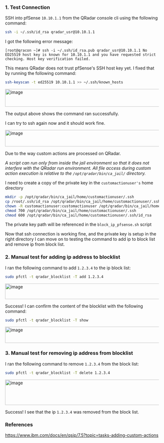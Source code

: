 ### 1. Test Connection

  SSH into pfSense `10.10.1.1` from the QRadar console cli using the following command:
  
  ``` bash
  ssh -i ~/.ssh/id_rsa qradar_usr@10.10.1.1
  ```
  
  I got the following error message:
  
  `
  [root@qracon ~]# ssh -i ~/.ssh/id_rsa.pub qradar_usr@10.10.1.1
  No ED25519 host key is known for 10.10.1.1 and you have requested strict checking.
  Host key verification failed.
  `
  
  This means QRadar does not trust pfSense's SSH host key yet. I fixed that by running the following command:
  
  ``` bash
  ssh-keyscan -t ed25519 10.10.1.1 >> ~/.ssh/known_hosts
  ```
  
  <img width="630" height="58" alt="image" src="https://github.com/user-attachments/assets/97466524-342b-49ce-8367-c69aabe1dbe8" />
  
  The output above shows the command ran successfully.
  
  I can try to ssh again now and it should work fine.
  
  <img width="686" height="54" alt="image" src="https://github.com/user-attachments/assets/4a7b0762-dbcf-4ee1-abe7-57897757c0ca" />

  Due to the way custom actions are processed on QRadar.

  _A script can run only from inside the jail environment so that it does not interfere with the QRadar run environment. All file access during custom action execution is relative to the `/opt/qradar/bin/ca_jail/` directory._

  I need to create a copy of the private key in the `customactionuser's` home directory

  ```bash
  mkdir -p /opt/qradar/bin/ca_jail/home/customactionuser/.ssh
  cp /root/.ssh/id_rsa /opt/qradar/bin/ca_jail/home/customactionuser/.ssh/
  chown -R customactionuser:customactionuser /opt/qradar/bin/ca_jail/home/customactionuser/.ssh
  chmod 700 /opt/qradar/bin/ca_jail/home/customactionuser/.ssh
  chmod 600 /opt/qradar/bin/ca_jail/home/customactionuser/.ssh/id_rsa
  ```
  
  The private key path will be referenced in the `block_ip_pfsense.sh` script
  
  Now that ssh connection is working fine, and the private key is setup in the right directory I can move on to testing the command to add ip to block list and remove ip from block list.

### 2. Manual test for adding ip address to blocklist

  I ran the following command to add `1.2.3.4` to the ip block list:

  ```bash
  sudo pfctl -t qradar_blocklist -T add 1.2.3.4
  ```

  <img width="887" height="51" alt="image" src="https://github.com/user-attachments/assets/7ba4c6b1-9ed8-4ff9-9340-01d8e933580a" />

  Success! I can confirm the content of the blocklist with the following command:

  ```bash
  sudo pfctl -t qradar_blocklist -T show
  ```

  <img width="851" height="53" alt="image" src="https://github.com/user-attachments/assets/266cc6d6-4882-4438-b698-34d06728555a" />

### 3. Manual test for removing ip address from blocklist
  I ran the following command to  remove `1.2.3.4` from the block list:

  ```bash
  sudo pfctl -t qradar_blocklist -T delete 1.2.3.4
  ```

  <img width="900" height="83" alt="image" src="https://github.com/user-attachments/assets/f28a9dcb-73de-4d85-b24e-e0c0429b6f5a" />

  Success! I see that the ip `1.2.3.4` was removed from the block list.

### References
https://www.ibm.com/docs/en/qsip/7.5?topic=tasks-adding-custom-actions
